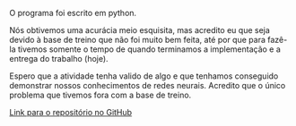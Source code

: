 O programa foi escrito em python.

Nós obtivemos uma acurácia meio esquisita, mas acredito eu que seja devido à base de treino que não foi muito bem feita, até por que para fazê-la tivemos somente o tempo de quando terminamos a implementação e a entrega do trabalho (hoje).

Espero que a atividade tenha valido de algo e que tenhamos conseguido demonstrar nossos conhecimentos de redes neurais. Acredito que o único problema que tivemos fora com a base de treino.

[Link para o repositório no GitHub](https://github.com/ghastcmd/evolutionary-computing/tree/main/exercises/1%20recognize%20shapes)